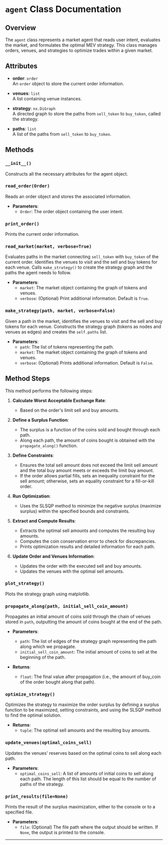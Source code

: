 # `agent` Class Documentation

## Overview

The `agent` class represents a market agent that reads user intent, evaluates the market, and formulates the optimal MEV strategy. This class manages orders, venues, and strategies to optimize trades within a given market.

## Attributes

- **order**: `order`  
  An `order` object to store the current order information.

- **venues**: `list`  
  A list containing venue instances.

- **strategy**: `nx.DiGraph`  
  A directed graph to store the paths from `sell_token` to `buy_token`, called the strategy.

- **paths**: `list`  
  A list of the paths from `sell_token` to `buy_token`.

## Methods

### `__init__()`

Constructs all the necessary attributes for the agent object.

### `read_order(Order)`

Reads an order object and stores the associated information.

- **Parameters**:  
  - `Order`: The order object containing the user intent.

### `print_order()`

Prints the current order information.

### `read_market(market, verbose=True)`

Evaluates paths in the market connecting `sell_token` with `buy_token` of the current order. Identifies the venues to visit and the sell and buy tokens for each venue. Calls `make_strategy()` to create the strategy graph and the paths the agent needs to follow.

- **Parameters**:  
  - `market`: The market object containing the graph of tokens and venues.
  - `verbose`: (Optional) Print additional information. Default is `True`.

### `make_strategy(path, market, verbose=False)`

Given a path in the market, identifies the venues to visit and the sell and buy tokens for each venue. Constructs the strategy graph (tokens as nodes and venues as edges) and creates the `self.paths` list.

- **Parameters**:  
  - `path`: The list of tokens representing the path.
  - `market`: The market object containing the graph of tokens and venues.
  - `verbose`: (Optional) Prints additional information. Default is `False`.

## Method Steps

This method performs the following steps:

1. **Calculate Worst Acceptable Exchange Rate**:
   - Based on the order's limit sell and buy amounts.

2. **Define a Surplus Function**:
   - The surplus is a function of the coins sold and bought through each path.
   - Along each path, the amount of coins bought is obtained with the `propagate_along()` function.

3. **Define Constraints**:
   - Ensures the total sell amount does not exceed the limit sell amount and the total buy amount meets or exceeds the limit buy amount.
   - If the order allows partial fills, sets an inequality constraint for the sell amount; otherwise, sets an equality constraint for a fill-or-kill order.

4. **Run Optimization**:
   - Uses the SLSQP method to minimize the negative surplus (maximize surplus) within the specified bounds and constraints.

5. **Extract and Compute Results**:
   - Extracts the optimal sell amounts and computes the resulting buy amounts.
   - Computes the coin conservation error to check for discrepancies.
   - Prints optimization results and detailed information for each path.

6. **Update Order and Venues Information**:
   - Updates the order with the executed sell and buy amounts.
   - Updates the venues with the optimal sell amounts.


### `plot_strategy()`

Plots the strategy graph using matplotlib.

### `propagate_along(path, initial_sell_coin_amount)`

Propagates an initial amount of coins sold through the chain of venues stored in `path`, outputting the amount of coins bought at the end of the path.

- **Parameters**:  
  - `path`: The list of edges of the strategy graph representing the path along which we propagate.
  - `initial_sell_coin_amount`: The initial amount of coins to sell at the beginning of the path.

- **Returns**:  
  - `float`: The final value after propagation (i.e., the amount of buy_coin of the order bought along that path).

### `optimize_strategy()`

Optimizes the strategy to maximize the order surplus by defining a surplus function to be maximized, setting constraints, and using the SLSQP method to find the optimal solution.

- **Returns**:  
  - `tuple`: The optimal sell amounts and the resulting buy amounts.

### `update_venues(optimal_coins_sell)`

Updates the venues' reserves based on the optimal coins to sell along each path.

- **Parameters**:  
  - `optimal_coins_sell`: A list of amounts of initial coins to sell along each path. The length of this list should be equal to the number of paths of the strategy.

### `print_results(file=None)`

Prints the result of the surplus maximization, either to the console or to a specified file.

- **Parameters**:  
  - `file`: (Optional) The file path where the output should be written. If `None`, the output is printed to the console.

---

